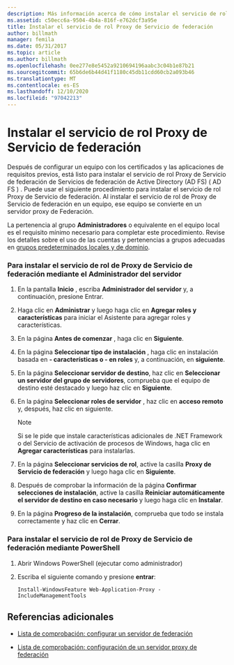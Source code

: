 ```yaml
---
description: Más información acerca de cómo instalar el servicio de rol de Proxy de Servicio de federación
ms.assetid: c50ecc6a-9504-4b4a-816f-e762dcf3a95e
title: Instalar el servicio de rol Proxy de Servicio de federación
author: billmath
manager: femila
ms.date: 05/31/2017
ms.topic: article
ms.author: billmath
ms.openlocfilehash: 0ee277e8e5452a9210694196aabc3c04b1e87b21
ms.sourcegitcommit: 65b6de6b44d41f1180c45db11cdd60cb2a093b46
ms.translationtype: MT
ms.contentlocale: es-ES
ms.lasthandoff: 12/10/2020
ms.locfileid: "97042213"
---
```

# <a name="install-the-federation-service-proxy-role-service"></a>Instalar el servicio de rol Proxy de Servicio de federación

Después de configurar un equipo con los certificados y las aplicaciones de requisitos previos, está listo para instalar el servicio de rol Proxy de Servicio de federación de Servicios de federación de Active Directory (AD FS) \( AD FS \) . Puede usar el siguiente procedimiento para instalar el servicio de rol Proxy de Servicio de federación. Al instalar el servicio de rol de Proxy de Servicio de federación en un equipo, ese equipo se convierte en un servidor proxy de Federación.

La pertenencia al grupo **Administradores** o equivalente en el equipo local es el requisito mínimo necesario para completar este procedimiento.  Revise los detalles sobre el uso de las cuentas y pertenencias a grupos adecuadas en [grupos predeterminados locales y de dominio](https://go.microsoft.com/fwlink/?LinkId=83477).

### <a name="to-install-the-federation-service-proxy-role-service-using-the-server-manager"></a>Para instalar el servicio de rol de Proxy de Servicio de federación mediante el Administrador del servidor

1.  En la pantalla **Inicio** , escriba **Administrador del servidor** y, a continuación, presione Entrar.

2.  Haga clic en **Administrar** y luego haga clic en **Agregar roles y características** para iniciar el Asistente para agregar roles y características.

3.  En la página **Antes de comenzar** , haga clic en **Siguiente**.

4.  En la página **Seleccionar tipo de instalación** , haga clic en instalación basada en **\- características o \- en roles** y, a continuación, en **siguiente**.

5.  En la página **Seleccionar servidor de destino**, haz clic en **Seleccionar un servidor del grupo de servidores**, comprueba que el equipo de destino esté destacado y luego haz clic en **Siguiente**.

6.  En la página **Seleccionar roles de servidor** , haz clic en **acceso remoto** y, después, haz clic en siguiente.

    > [!NOTE]
    > Si se le pide que instale características adicionales de .NET Framework o del Servicio de activación de procesos de Windows, haga clic en **Agregar características** para instalarlas.

7. En la página **Seleccionar servicios de rol**, active la casilla **Proxy de Servicio de federación** y luego haga clic en **Siguiente**.

8. Después de comprobar la información de la página **Confirmar selecciones de instalación**, active la casilla **Reiniciar automáticamente el servidor de destino en caso necesario** y luego haga clic en **Instalar**.

13. En la página **Progreso de la instalación**, comprueba que todo se instala correctamente y haz clic en **Cerrar**.

### <a name="to-install-the-federation-service-proxy-role-service-using-powershell"></a>Para instalar el servicio de rol de Proxy de Servicio de federación mediante PowerShell

1. Abrir Windows PowerShell (ejecutar como administrador)

2. Escriba el siguiente comando y presione **entrar**:

    ```
    Install-WindowsFeature Web-Application-Proxy -IncludeManagementTools
    ```

## <a name="additional-references"></a>Referencias adicionales

- [Lista de comprobación: configurar un servidor de federación](Checklist--Setting-Up-a-Federation-Server.md)

- [Lista de comprobación: configuración de un servidor proxy de federación](Checklist--Setting-Up-a-Federation-Server-Proxy.md)

